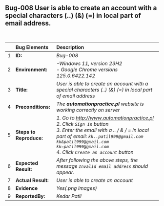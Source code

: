## Bug-008 User is able to create an account with a special characters (..) (&) (=) in local part of email address.

<br>

|     | Bug Elements         | Description                                                                                                                           |
| :-- | :------------------- | :------------------------------------------------------------------------------------------------------------------------------------ |
| 1   | **ID:**              | _Bug-008_                                                                                                                              |
| 2   | **Environment:**           | _-Windows 11, version 23H2 <br> - Google Chrome versions 125.0.6422.142_ |
| 3   | **Title:**           | _User is able to create an account with a special characters (..) (&) (=) in local part of email address_                                                                                            |
| 4   | **Preconditions:**   | _The **automationpractice.pl** website is working correctly on server_                                                         |
| 5   | **Steps to Reproduce:**           | _1. Go to http://www.automationpractice.pl <br> 2. Click `Sign in` button <br> 3. Enter the email with a  .. /  & / = in local part of email: `kk..patil999@gmail.com` `kk&patil999@gmail.com` `kk=patil999@gmail.com` <br> 4. Click `Create an account` button_                   |
| 6   | **Expected Result:** |  _After following the above steps, the message `Invalid email address` should appear._  |
| 7   | **Actual Result:** | _User is able to create an account_                                                                  |
| 8   | **Evidence**       |_Yes(.png Images)_                                                                                                                   | 
| 9   | **ReportedBy:**       |_Kedar Patil_                                                                                                                   |                                                                                                                                                                                     